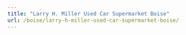 ```yaml
---
title: "Larry H. Miller Used Car Supermarket Boise"
url: /boise/larry-h-miller-used-car-supermarket-boise/
---
```

